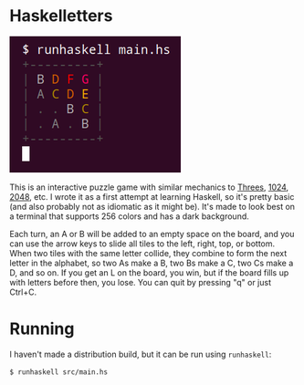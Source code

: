 Haskelletters
=============

![screenshot](screenshot.png)

This is an interactive puzzle game with similar mechanics to 
[Threes](http://play.threesgame.com/), [1024](https://1024game.org/),
[2048](https://play2048.co/), etc. I wrote it as a first attempt at learning
Haskell, so it's pretty basic (and also probably not as idiomatic as it might 
be). It's made to look best on a terminal that supports 256 colors and has a 
dark background.

Each turn, an A or B will be added to an empty space on the board, and you 
can use the arrow keys to slide all tiles to the left, right, top, or bottom.
When two tiles with the same letter collide, they combine to form the next 
letter in the alphabet, so two As make a B, two Bs make a C, two Cs make a D, 
and so on. If you get an L on the board, you win, but if the board fills up
with letters before then, you lose. You can quit by pressing "q" or just 
Ctrl+C.

Running
=======

I haven't made a distribution build, but it can be run using `runhaskell`:

```
$ runhaskell src/main.hs
```
